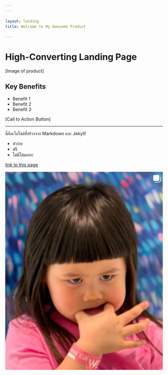 ```yaml
---
---

layout: landing
title: Welcome to My Awesome Product

---
```


# High-Converting Landing Page

[Image of product]

## Key Benefits

- Benefit 1
- Benefit 2
- Benefit 3

[Call to Action Button]

---

นี่คือเว็บไซต์ที่สร้างจาก Markdown และ Jekyll!

- ทำง่าย
- ฟรี
- ไม่มีโค้ดเยอะ

[link to this page](product.md)

![นี่คือรูป](assets/images/my-photo.jpg)
